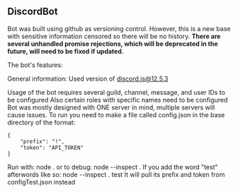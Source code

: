 ## DiscordBot

Bot was built using github as versioning control. However, this is a new base with sensitive information censored so there will be no history.
**There are several unhandled promise rejections, which will be deprecated in the future, will need to be fixed if updated.**

The bot's features:



General information:
Used version of discord.js@12.5.3

Usage of the bot requires several guild, channel, message, and user IDs to be configured
Also certain roles with specific names need to be configured
Bot was mostly designed with ONE server in mind, multiple servers will cause issues.
To run you need to make a file called config.json in the base directory of the format:
```
{
	"prefix": "!",
	"token": "API_TOKEN"
}
```
Run with: node .
or to debug: node --inspect .
If you add the word "test" afterwords like so: node --inspect . test
It will pull its prefix and token from configTest.json instead
